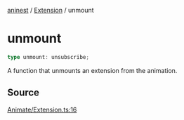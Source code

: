 [aninest](../../index.md) / [Extension](../index.md) / unmount

# unmount

```ts
type unmount: unsubscribe;
```

A function that unmounts an extension from the animation.

## Source

[Animate/Extension.ts:16](https://github.com/zphrs/aninest/blob/f1bf3a3/src/Animate/Extension.ts#L16)
